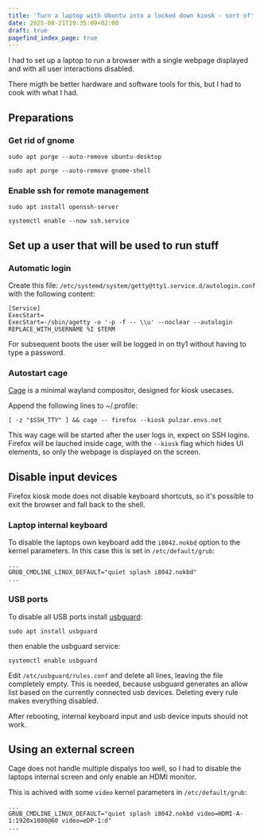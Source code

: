 ```yaml
---
title: 'Turn a laptop with Ubuntu into a locked down kiosk - sort of'
date: 2025-08-21T19:35:09+02:00
draft: true
pagefind_index_page: true
---
```


I had to set up a laptop to run a browser with a single webpage displayed and with all user interactions disabled.

There migth be better hardware and software tools for this, but I had to cook with what I had.

## Preparations

### Get rid of gnome

```terminal
sudo apt purge --auto-remove ubuntu-desktop
```
```terminal
sudo apt purge --auto-remove gnome-shell
```

### Enable ssh for remote management

```terminal
sudo apt install openssh-server
```
```terminal
systemctl enable --now ssh.service
```

## Set up a user that will be used to run stuff

### Automatic login

Create this file: `/etc/systemd/system/getty@tty1.service.d/autologin.conf` with the following content:

```text
[Service]
ExecStart=
ExecStart=-/sbin/agetty -o '-p -f -- \\u' --noclear --autologin REPLACE_WITH_USERNAME %I $TERM
```

For subsequent boots the user will be logged in on tty1 without having to type a password.

### Autostart cage

[Cage](https://github.com/cage-kiosk/cage) is a minimal wayland compositor, designed for kiosk usecases.

Append the following lines to ~/.profile:

```shell
[ -z "$SSH_TTY" ] && cage -- firefox --kiosk pulzar.envs.net
```

This way cage will be started after the user logs in, expect on SSH logins.
Firefox will be lauched inside cage, with the `--kiosk` flag which hides UI elements, so only the webpage is displayed on the screen.

## Disable input devices

Firefox kiosk mode does not disable keyboard shortcuts, so it's possible to exit the browser and fall back to the shell.

### Laptop internal keyboard

To disable the laptops own keyboard add the `i8042.nokbd` option to the kernel parameters.
In this case this is set in `/etc/default/grub`:

```text
...
GRUB_CMDLINE_LINUX_DEFAULT="quiet splash i8042.nokbd"
...
```

### USB ports

To disable all USB ports install [usbguard](https://github.com/USBGuard/usbguard):

```terminal
sudo apt install usbguard
```

then enable the usbguard service:

```terminal
systemctl enable usbguard
```

Edit `/etc/usbguard/rules.conf` and delete all lines, leaving the file completely empty.
This is needed, because usbguard generates an allow list based on the currently connected usb devices.
Deleting every rule makes everything disabled.

After rebooting, internal keyboard input and usb device inputs should not work.

## Using an external screen

Cage does not handle multiple dispalys too well, so I had to disable the laptops internal screen and only enable an HDMI monitor.

This is achived with some `video` kernel parameters in `/etc/default/grub`:

```text
...
GRUB_CMDLINE_LINUX_DEFAULT="quiet splash i8042.nokbd video=HDMI-A-1:1920x1080@60 video=eDP-1:d"
...
```
